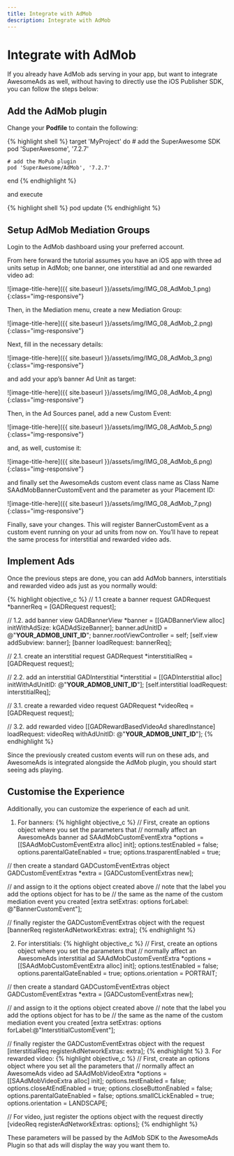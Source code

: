 ```yaml
---
title: Integrate with AdMob
description: Integrate with AdMob
---
```


# Integrate with AdMob

If you already have AdMob ads serving in your app, but want to integrate AwesomeAds as well, without having to directly use the iOS Publisher SDK, you can follow the steps below:

## Add the AdMob plugin

Change your <strong>Podfile</strong> to contain the following:

{% highlight shell %}
target 'MyProject' do
    # add the SuperAwesome SDK
    pod 'SuperAwesome', '7.2.7'

    # add the MoPub plugin
    pod 'SuperAwesome/AdMob', '7.2.7'
end
{% endhighlight %}

and execute

{% highlight shell %}
pod update
{% endhighlight %}

## Setup AdMob Mediation Groups

Login to the AdMob dashboard using your preferred account.

From here forward the tutorial assumes you have an iOS app with three ad units setup in AdMob; one banner, one interstitial ad and one rewarded video ad:

![image-title-here]({{ site.baseurl }}/assets/img/IMG_08_AdMob_1.png){:class="img-responsive"}

Then, in the Mediation menu, create a new Mediation Group:

![image-title-here]({{ site.baseurl }}/assets/img/IMG_08_AdMob_2.png){:class="img-responsive"}

Next, fill in the necessary details:

![image-title-here]({{ site.baseurl }}/assets/img/IMG_08_AdMob_3.png){:class="img-responsive"}

and add your app’s banner Ad Unit as target:

![image-title-here]({{ site.baseurl }}/assets/img/IMG_08_AdMob_4.png){:class="img-responsive"}

Then, in the Ad Sources panel, add a new Custom Event:

![image-title-here]({{ site.baseurl }}/assets/img/IMG_08_AdMob_5.png){:class="img-responsive"}

and, as well, customise it:

![image-title-here]({{ site.baseurl }}/assets/img/IMG_08_AdMob_6.png){:class="img-responsive"}

and finally set the AwesomeAds custom event class name as Class Name SAAdMobBannerCustomEvent and the parameter as your Placement ID:

![image-title-here]({{ site.baseurl }}/assets/img/IMG_08_AdMob_7.png){:class="img-responsive"}

Finally, save your changes. This will register BannerCustomEvent as a custom event running on your ad units from now on. You’ll have to repeat the same process for interstitial and rewarded video ads.

## Implement Ads

Once the previous steps are done, you can add AdMob banners, interstitials and rewarded video ads just as you normally would:

{% highlight objective_c %}
// 1.1 create a banner request
GADRequest *bannerReq = [GADRequest request];

// 1.2. add banner view
GADBannerView *banner = [[GADBannerView alloc] initWithAdSize: kGADAdSizeBanner];
banner.adUnitID = @"__YOUR_ADMOB_UNIT_ID__";
banner.rootViewController = self;
[self.view addSubview: banner];
[banner loadRequest: bannerReq];

// 2.1. create an interstitial request
GADRequest *interstitialReq = [GADRequest request];

// 2.2. add an interstitial
GADInterstitial *interstitial = [[GADInterstitial alloc]
        initWithAdUnitID: @"__YOUR_ADMOB_UNIT_ID__"];
[self.interstitial loadRequest: interstitialReq];

// 3.1. create a rewarded video request
GADRequest *videoReq = [GADRequest request];

// 3.2. add rewarded video
[[GADRewardBasedVideoAd sharedInstance] loadRequest: videoReq
        withAdUnitID: @"__YOUR_ADMOB_UNIT_ID__"];
{% endhighlight %}

Since the previously created custom events will run on these ads, and AwesomeAds is integrated alongside the AdMob plugin, you should start seeing ads playing.

## Customise the Experience

Additionally, you can customize the experience of each ad unit.

 1. For banners:
{% highlight objective_c %}
// First, create an options object where you set the parameters that
// normally affect an AwesomeAds banner ad
SAAdMobCustomEventExtra *options = [[SAAdMobCustomEventExtra alloc] init];
options.testEnabled = false;
options.parentalGateEnabled = true;
options.trasparentEnabled = true;

// then create a standard GADCustomEventExtras object
GADCustomEventExtras *extra = [GADCustomEventExtras new];

// and assign to it the options object created above
// note that the label you add the options object for has to be
// the same as the name of the custom mediation event you created
[extra setExtras: options forLabel: @"BannerCustomEvent"];

// finally register the GADCustomEventExtras object with the request
[bannerReq registerAdNetworkExtras: extra];
{% endhighlight %}

 2. For interstitials:
{% highlight objective_c %}
// First, create an options object where you set the parameters that
// normally affect an AwesomeAds interstitial ad
SAAdMobCustomEventExtra *options = [[SAAdMobCustomEventExtra alloc] init];
options.testEnabled = false;
options.parentalGateEnabled = true;
options.orientation = PORTRAIT;

// then create a standard GADCustomEventExtras object
GADCustomEventExtras *extra = [GADCustomEventExtras new];

// and assign to it the options object created above
// note that the label you add the options object for has to be
// the same as the name of the custom mediation event you created
[extra setExtras: options forLabel:@"InterstitialCustomEvent"];

// finally register the GADCustomEventExtras object with the request
[interstitialReq registerAdNetworkExtras: extra];
{% endhighlight %}
 3. For rewarded video:
{% highlight objective_c %}
// First, create an options object where you set all the parameters that
// normally affect an AwesomeAds video ad
SAAdMobVideoExtra *options = [[SAAdMobVideoExtra alloc] init];
options.testEnabled = false;
options.closeAtEndEnabled = true;
options.closeButtonEnabled = false;
options.parentalGateEnabled = false;
options.smallCLickEnabled = true;
options.orientation = LANDSCAPE;

// For video, just register the options object with the request directly
[videoReq registerAdNetworkExtras: options];
{% endhighlight %}

These parameters will be passed by the AdMob SDK to the AwesomeAds Plugin so that ads will display the way you want them to.